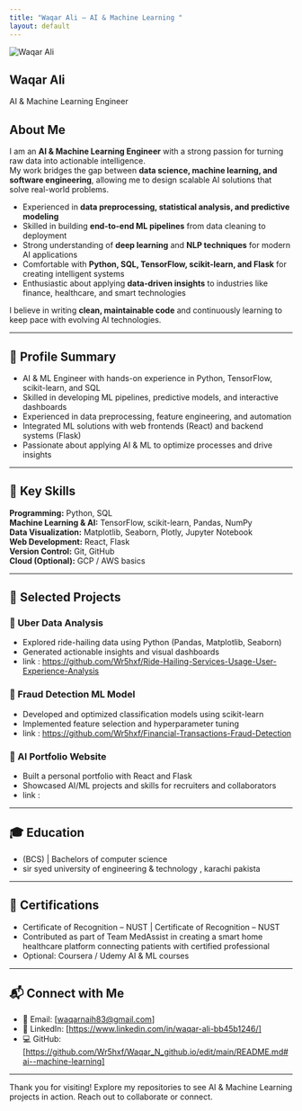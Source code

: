 ```yaml
---
title: "Waqar Ali – AI & Machine Learning "
layout: default
---
```


<section class="hero">
  <div class="profile-card">
    <img src="/assets/img/hs.ipg.jpg" alt="Waqar Ali" class="profile-pic" />
    <h1>Waqar Ali</h1>
    <p class="tagline">AI & Machine Learning Engineer</p>
  </div>
</section>

## About Me  

I am an **AI & Machine Learning Engineer** with a strong passion for turning raw data into actionable intelligence.  
My work bridges the gap between **data science, machine learning, and software engineering**, allowing me to design scalable AI solutions that solve real-world problems.  

- Experienced in **data preprocessing, statistical analysis, and predictive modeling**  
- Skilled in building **end-to-end ML pipelines** from data cleaning to deployment  
- Strong understanding of **deep learning** and **NLP techniques** for modern AI applications  
- Comfortable with **Python, SQL, TensorFlow, scikit-learn, and Flask** for creating intelligent systems  
- Enthusiastic about applying **data-driven insights** to industries like finance, healthcare, and smart technologies  

I believe in writing **clean, maintainable code** and continuously learning to keep pace with evolving AI technologies.  


---

## 👤 Profile Summary

- AI & ML Engineer with hands-on experience in Python, TensorFlow, scikit-learn, and SQL  
- Skilled in developing ML pipelines, predictive models, and interactive dashboards  
- Experienced in data preprocessing, feature engineering, and automation  
- Integrated ML solutions with web frontends (React) and backend systems (Flask)  
- Passionate about applying AI & ML to optimize processes and drive insights

---

## 🧠 Key Skills

**Programming:** Python, SQL  
**Machine Learning & AI:** TensorFlow, scikit-learn, Pandas, NumPy  
**Data Visualization:** Matplotlib, Seaborn, Plotly, Jupyter Notebook  
**Web Development:** React, Flask  
**Version Control:** Git, GitHub  
**Cloud (Optional):** GCP / AWS basics

---

## 💼 Selected Projects

### 🔹 Uber Data Analysis
- Explored ride-hailing data using Python (Pandas, Matplotlib, Seaborn)  
- Generated actionable insights and visual dashboards
- link : https://github.com/Wr5hxf/Ride-Hailing-Services-Usage-User-Experience-Analysis

### 🔹 Fraud Detection ML Model
- Developed and optimized classification models using scikit-learn  
- Implemented feature selection and hyperparameter tuning
- link : https://github.com/Wr5hxf/Financial-Transactions-Fraud-Detection

### 🔹 AI Portfolio Website
- Built a personal portfolio with React and Flask  
- Showcased AI/ML projects and skills for recruiters and collaborators
- link :

---

## 🎓 Education
 - (BCS) | Bachelors of computer science
 - sir syed university of engineering & technology , karachi pakista
---

## 📜 Certifications

- Certificate of Recognition – NUST | Certificate of Recognition – NUST
- Contributed as part of Team MedAssist in creating a smart home healthcare platform connecting patients with certified professional
- Optional: Coursera / Udemy AI & ML courses

---

## 📬 Connect with Me

- 📧 Email: [waqarnaih83@gmail.com]  
- 🔗 LinkedIn: [https://www.linkedin.com/in/waqar-ali-bb45b1246/]  
- 💻 GitHub: [https://github.com/Wr5hxf/Waqar_N_github.io/edit/main/README.md#ai--machine-learning]

---

Thank you for visiting! Explore my repositories to see AI & Machine Learning projects in action. Reach out to collaborate or connect.

